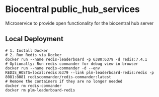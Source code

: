# Biocentral public_hub_services
Microservice to provide open functionality for the biocentral hub server

## Local Deployment

```shell
# 1. Install Docker
# 2. Run Redis via Docker
docker run --name redis-leaderboard -p 6380:6379 -d redis:7.4.1
# Optionally: Run redis commander for debug view in browser
docker run --name redis-commander -d --env REDIS_HOSTS=local:redis:6379 --link plm-leaderboard-redis:redis -p 8081:8081 rediscommander/redis-commander:latest
# Remove the containers if they are no longer needed
docker rm redis-commander
docker rm plm-leaderboard-redis
```